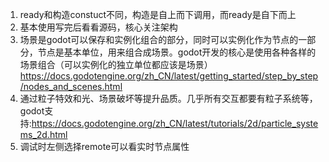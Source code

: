 1. ready和构造constuct不同，构造是自上而下调用，而ready是自下而上
2. 基本使用写完后看看源码，核心关注架构
3. 场景是godot可以保存和实例化组合的部分，同时可以实例化作为节点的一部分，节点是基本单位，用来组合成场景。godot开发的核心是使用各种各样的场景组合（可以实例化的独立单位都应该是场景）https://docs.godotengine.org/zh_CN/latest/getting_started/step_by_step/nodes_and_scenes.html
4. 通过粒子特效和光、场景破坏等提升品质。几乎所有交互都要有粒子系统等，godot支持:https://docs.godotengine.org/zh_CN/latest/tutorials/2d/particle_systems_2d.html
5. 调试时左侧选择remote可以看实时节点属性